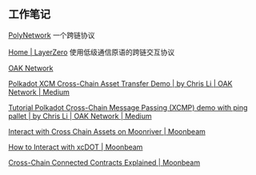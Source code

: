 ## 工作笔记


[PolyNetwork](https://poly.network/#/)  一个跨链协议

[Home | LayerZero](https://layerzero.network/) 使用低级通信原语的跨链交互协议

[OAK Network](https://oak.tech/oak/home/)

[Polkadot XCM Cross-Chain Asset Transfer Demo | by Chris Li | OAK Network | Medium](https://medium.com/oak-blockchain/polkadot-xcm-cross-chain-asset-transfer-demo-53aa9a2e97a7)

[Tutorial Polkadot Cross-Chain Message Passing (XCMP) demo with ping pallet | by Chris Li | OAK Network | Medium](https://medium.com/oak-blockchain/tutorial-polkadot-cross-chain-message-passing-xcmp-demo-with-ping-pallet-f53397158ab4)

[Interact with Cross Chain Assets on Moonriver | Moonbeam](https://moonbeam.network/tutorial/cross-chain-assets-on-moonriver/)

[How to Interact with xcDOT | Moonbeam](https://moonbeam.network/tutorial/how-to-interact-with-xcdot/)

[Cross-Chain Connected Contracts Explained | Moonbeam](https://moonbeam.network/blog/cross-chain-smart-contracts/)



